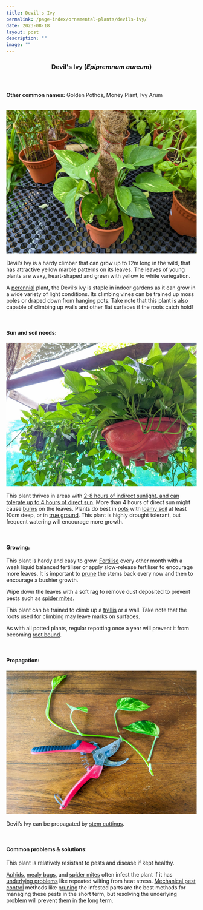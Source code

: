 ```yaml
---
title: Devil's Ivy
permalink: /page-index/ornamental-plants/devils-ivy/
date: 2023-08-18
layout: post
description: ""
image: ""
---
```

<header> 
	<h3>Devil's Ivy (<em>Epipremnum aureum</em>)</h3> 
</header> 
 
<section> 
	<p><strong>Other common names:</strong> Golden Pothos, Money Plant, Ivy Arum</p> 
	<br> 
</section> 
 
<section>
	<img title="Devil's Ivy grown in a pot. Photo by Jacqueline Chua." src="/images/Plants/devilsivy%20(1)_jacquelinechua_trellis.jpg">
	<p>Devil’s Ivy is a  hardy climber that can grow up to 12m long in the wild, that has attractive yellow marble patterns on its leaves. The leaves of young plants are waxy, heart-shaped and green with yellow to white variegation.</p>
	<p>A <a href="/learn-more-about-gardening/glossary/#p">perennial</a> plant, the Devil’s Ivy is staple in indoor gardens as it can grow in a wide variety of light conditions. Its climbing vines can be trained up moss poles or draped down from hanging pots. Take note that this plant is also capable of climbing up walls and other flat surfaces if the roots catch hold!</p>
	<br> 
</section> 
 
<section> 
  <h4>Sun and soil needs:</h4>
	<img title="Devil's Ivy grown in Hanging pots. Photo by Jacqueline Chua." src="/images/Plants/devilsivy%20(2)_jacquelinechua.jpg">
  <p>This plant thrives in areas with <a href="/page-index/horticulture-techniques/gauging-light/">2-8 hours of indirect sunlight, and can tolerate up to 4 hours of direct sun</a>. More than 4 hours of direct sun might cause <a href="/page-index/plant-problems/sunburn/">burns</a> on the leaves. Plants do best in <a href="/page-index/horticulture-techniques/planting-in-containers/">pots</a> with <a href="/page-index/horticulture-techniques/soil/">loamy soil</a> at least 10cm deep, or in <a href="/page-index/horticulture-techniques/true-ground/">true ground</a>. This plant is highly drought tolerant, but frequent watering will encourage more growth.</p> 
	<br>
</section>

<section> 
  <h4>Growing:</h4> 
	<p>This plant is hardy and easy to grow. <a href="/page-index/horticulture-techniques/fertilising/">Fertilise</a> every other month with a weak liquid balanced fertiliser or apply slow-release fertiliser to encourage more leaves. It is important to <a href="/page-index/horticulture-techniques/pruning/">prune</a> the stems back every now and then to encourage a bushier growth. 
	</p><p>Wipe down the leaves with a soft rag to remove dust deposited to prevent pests such as <a href="/page-index/pests/spider-mites/">spider mites</a>. </p>
		<p>This plant can be trained to climb up a <a href="/page-index/hardscapes/trellises/">trellis</a> or a wall. Take note that the roots used for climbing may leave marks on surfaces.</p>
	<p>As with all potted plants, regular repotting once a year will prevent it from becoming <a href="/page-index/plant-problems/root-bound/">root bound</a>.</p> 
	<br> 
</section> 

<section> 
  <h4>Propagation:</h4> 
	<img title="A Devil's Ivy stem being prepared for water rooting. Photo by Jacqueline Chua." src="/images/Horti%20techniques/devilsivy_propagation_nodes_jacquelinechua.jpg">
	<p>Devil’s Ivy can be propagated by <a href="/page-index/horticulture-techniques/propagating-by-cuttings/">stem cuttings</a>.</p> 
	<br> 
</section> 
 
<section> 
  <h4>Common problems &amp; solutions:</h4> 
	<p>This plant is relatively resistant to pests and disease if kept healthy.</p>
	<p><a href="/page-index/pests/aphids/">Aphids</a>, <a href="/page-index/pests/mealy-bugs/">mealy bugs</a>, and <a href="/page-index/pests/spider-mites/">spider mites</a> often infest the plant if it has <a href="/learn-more-about-gardening/plant-problems/">underlying problems</a> like repeated wilting from heat stress. <a href="/horticulture-techniques/pest-control/">Mechanical pest control</a> methods like <a href="/page-index/horticulture-techniques/pruning/">pruning</a> the infested parts are the best methods for managing these pests in the short term, but resolving the underlying problem will prevent them in the long term.</p>
	<br> 
</section>